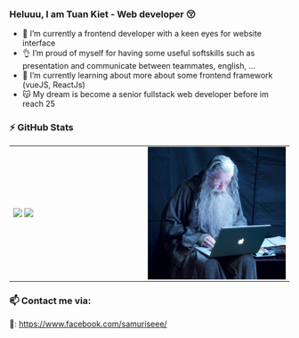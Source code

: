 ### Heluuu, I am Tuan Kiet - Web developer 😚

- 👀 I’m currently a frontend developer with a keen eyes for website interface
- 👌 I’m proud of myself for having some useful softskills such as presentation and communicate between teammates, english, ...
- 🤯 I’m currently learning about more about some frontend framework (vueJS, ReactJs) 
- 😽 My dream is become a senior fullstack web developer before im reach 25


### :zap: GitHub Stats

<table>
<tr>
  <td width="48%">
    <img src="https://github-readme-stats.vercel.app/api?username=samuriseee&show_icons=true&hide=contribs,issues&hide_border=true" />
    <img src="https://github-readme-stats.vercel.app/api/top-langs/?username=samuriseee&layout=compact&show_icons=true&hide_border=true" />
  </td>
  <td width="52%">
    <img alt="gif" align="right" src="/asset/img/gandal.jpg"> </img>
  </td>
</tr>
<table>


### 📫 Contact me via:
🐶: https://www.facebook.com/samuriseee/
<!--
**samuriseee/samuriseee** is a ✨ _special_ ✨ repository because its `README.md` (this file) appears on your GitHub profile.

Here are some ideas to get you started:

- 🔭 I’m currently working on ...
- 🌱 I’m currently learning ...
- 👯 I’m looking to collaborate on ...
- 🤔 I’m looking for help with ...
- 💬 Ask me about ...
- 📫 How to reach me: ...
- 😄 Pronouns: ...
- ⚡ Fun fact: ...
-->
